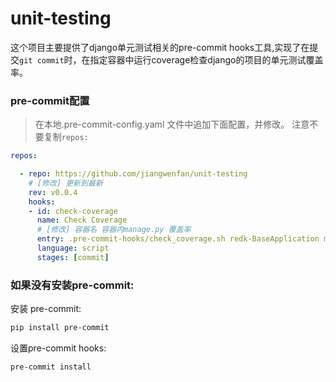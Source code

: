 # unit-testing
这个项目主要提供了django单元测试相关的pre-commit hooks工具,实现了在提交`git commit`时，在指定容器中运行coverage检查django的项目的单元测试覆盖率。

### pre-commit配置

> 在本地.pre-commit-config.yaml 文件中追加下面配置，并修改。
> 注意不要复制`repos:`

```yaml
repos:

  - repo: https://github.com/jiangwenfan/unit-testing
    # [修改] 更新到最新
    rev: v0.0.4
    hooks:
    - id: check-coverage
      name: Check Coverage
      # [修改] 容器名 容器内manage.py 覆盖率
      entry: .pre-commit-hooks/check_coverage.sh redk-BaseApplication manage.py 90
      language: script
      stages: [commit]
```

### 如果没有安装pre-commit:

安装 pre-commit:
```bash
pip install pre-commit
```
设置pre-commit hooks:
```bash
pre-commit install
```
